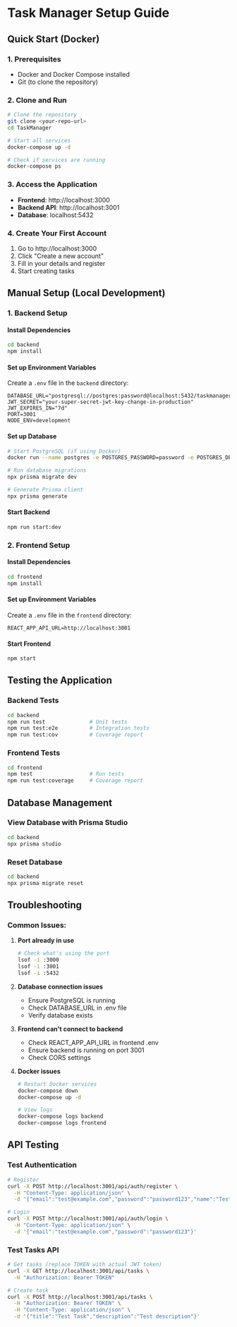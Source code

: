 # Task Manager Setup Guide

## Quick Start (Docker)

### 1. **Prerequisites**

- Docker and Docker Compose installed
- Git (to clone the repository)

### 2. **Clone and Run**

```bash
# Clone the repository
git clone <your-repo-url>
cd TaskManager

# Start all services
docker-compose up -d

# Check if services are running
docker-compose ps
```

### 3. **Access the Application**

- **Frontend**: http://localhost:3000
- **Backend API**: http://localhost:3001
- **Database**: localhost:5432

### 4. **Create Your First Account**

1. Go to http://localhost:3000
2. Click "Create a new account"
3. Fill in your details and register
4. Start creating tasks

## Manual Setup (Local Development)

### 1. **Backend Setup**

#### Install Dependencies

```bash
cd backend
npm install
```

#### Set up Environment Variables

Create a `.env` file in the `backend` directory:

```env
DATABASE_URL="postgresql://postgres:password@localhost:5432/taskmanager"
JWT_SECRET="your-super-secret-jwt-key-change-in-production"
JWT_EXPIRES_IN="7d"
PORT=3001
NODE_ENV=development
```

#### Set up Database

```bash
# Start PostgreSQL (if using Docker)
docker run --name postgres -e POSTGRES_PASSWORD=password -e POSTGRES_DB=taskmanager -p 5432:5432 -d postgres:15

# Run database migrations
npx prisma migrate dev

# Generate Prisma client
npx prisma generate
```

#### Start Backend

```bash
npm run start:dev
```

### 2. **Frontend Setup**

#### Install Dependencies

```bash
cd frontend
npm install
```

#### Set up Environment Variables

Create a `.env` file in the `frontend` directory:

```env
REACT_APP_API_URL=http://localhost:3001
```

#### Start Frontend

```bash
npm start
```

## Testing the Application

### Backend Tests

```bash
cd backend
npm run test              # Unit tests
npm run test:e2e          # Integration tests
npm run test:cov          # Coverage report
```

### Frontend Tests

```bash
cd frontend
npm test                  # Run tests
npm run test:coverage     # Coverage report
```

## Database Management

### View Database with Prisma Studio

```bash
cd backend
npx prisma studio
```

### Reset Database

```bash
cd backend
npx prisma migrate reset
```

## Troubleshooting

### Common Issues:

1. **Port already in use**

   ```bash
   # Check what's using the port
   lsof -i :3000
   lsof -i :3001
   lsof -i :5432
   ```

2. **Database connection issues**

   - Ensure PostgreSQL is running
   - Check DATABASE_URL in .env file
   - Verify database exists

3. **Frontend can't connect to backend**

   - Check REACT_APP_API_URL in frontend .env
   - Ensure backend is running on port 3001
   - Check CORS settings

4. **Docker issues**

   ```bash
   # Restart Docker services
   docker-compose down
   docker-compose up -d

   # View logs
   docker-compose logs backend
   docker-compose logs frontend
   ```

## API Testing

### Test Authentication

```bash
# Register
curl -X POST http://localhost:3001/api/auth/register \
  -H "Content-Type: application/json" \
  -d '{"email":"test@example.com","password":"password123","name":"Test User"}'

# Login
curl -X POST http://localhost:3001/api/auth/login \
  -H "Content-Type: application/json" \
  -d '{"email":"test@example.com","password":"password123"}'
```

### Test Tasks API

```bash
# Get tasks (replace TOKEN with actual JWT token)
curl -X GET http://localhost:3001/api/tasks \
  -H "Authorization: Bearer TOKEN"

# Create task
curl -X POST http://localhost:3001/api/tasks \
  -H "Authorization: Bearer TOKEN" \
  -H "Content-Type: application/json" \
  -d '{"title":"Test Task","description":"Test description"}'
```
